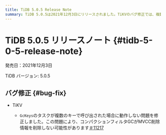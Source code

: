 ```yaml
---
title: TiDB 5.0.5 Release Note
summary: TiDB 5.0.5は2021年12月3日にリリースされました。TiKVのバグ修正では、複数のキーで呼び出された場合に「GcKeys」タスクが機能せず、コンパクションフィルタGCでMVCC削除情報が削除されない問題が修正されています。詳細はGitHubのIssue #11217をご覧ください。
---
```


# TiDB 5.0.5 リリースノート {#tidb-5-0-5-release-note}

発売日：2021年12月3日

TiDB バージョン: 5.0.5

## バグ修正 {#bug-fix}

-   TiKV

    -   `GcKeys`のタスクが複数のキーで呼び出された場合に動作しない問題を修正しました。この問題により、コンパクションフィルタGCがMVCC削除情報を削除しない可能性があります[＃11217](https://github.com/tikv/tikv/issues/11217)
